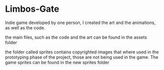 # Limbos-Gate
Indie game developed by one person, I created the art and the animations, as well as the code.  

the main files, such as the code and the art can be found in the assets folder

the folder called sprites contains copyrighted images that where used in the prototyping phase of the project, those are not being used in the game. The game sprites can be found in the new sprites folder
